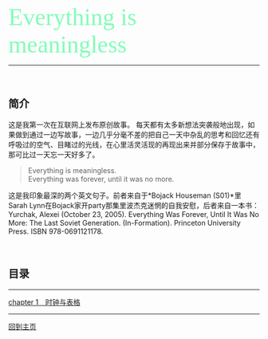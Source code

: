 <font face="微软雅黑" color="#82FDB8" size="7">Everything is meaningless</font>

---
<br />

## 简介

这是我第一次在互联网上发布原创故事。
每天都有太多新想法突袭般地出现，如果做到通过一边写故事，一边几乎分毫不差的把自己一天中杂乱的思考和回忆还有呼吸过的空气、目睹过的光线，在心里活灵活现的再现出来并部分保存于故事中，那可比过一天忘一天好多了。
>Everything is meaningless. <br />
>Everything was forever, until it was no more.

这是我印象最深的两个英文句子。前者来自于*Bojack Houseman (S01)*里Sarah Lynn在Bojack家开party那集里波杰克迷惘的自我安慰，后者来自一本书：  Yurchak, Alexei (October 23, 2005). Everything Was Forever, Until It Was No More: The Last Soviet Generation. (In-Formation). Princeton University Press. ISBN 978-0691121178.

<br />

## 目录

---
[chapter 1&emsp;时钟与表格](https://qq14.github.io/时钟与表格 "chapter 1")

---
[回到主页](https://qq14.github.io/ "click here to back to index page")


